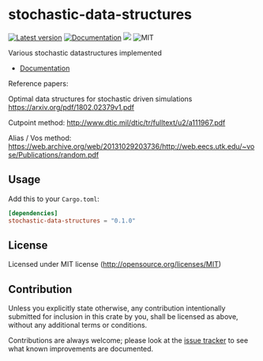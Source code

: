 stochastic-data-structures
=====
[![Latest version](https://img.shields.io/crates/v/stochastic-data-structures.svg)](https://crates.io/crates/stochastic-data-structures)
[![Documentation](https://docs.rs/stochastic-data-structures/badge.svg)](https://docs.rs/stochastic-data-structures)
[![](https://tokei.rs/b1/github/Jasper-Bekkers/stochastic-data-structures)](https://github.com/Jasper-Bekkers/stochastic-data-structures)
![MIT](https://img.shields.io/badge/license-MIT-blue.svg)

Various stochastic datastructures implemented

- [Documentation](https://docs.rs/stochastic-data-structures)

Reference papers:

Optimal data structures for stochastic driven simulations
https://arxiv.org/pdf/1802.02379v1.pdf


Cutpoint method:
http://www.dtic.mil/dtic/tr/fulltext/u2/a111967.pdf

Alias / Vos method:
https://web.archive.org/web/20131029203736/http://web.eecs.utk.edu/~vose/Publications/random.pdf

## Usage

Add this to your `Cargo.toml`:

```toml
[dependencies]
stochastic-data-structures = "0.1.0"
```

## License

Licensed under MIT license (http://opensource.org/licenses/MIT)

## Contribution

Unless you explicitly state otherwise, any contribution intentionally submitted
for inclusion in this crate by you, shall be licensed as above, without any additional terms or conditions.

Contributions are always welcome; please look at the [issue tracker](https://github.com/Jasper-Bekkers/stochastic-data-structures/issues) to see what known improvements are documented.
